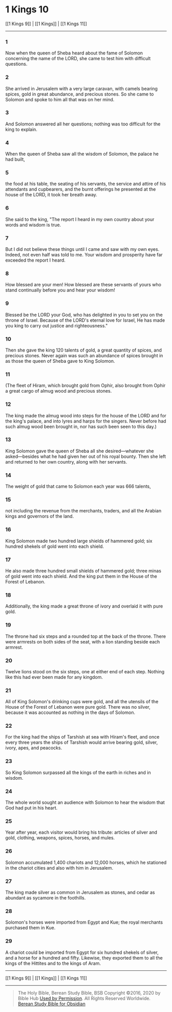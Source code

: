# 1 Kings 10

[[1 Kings 9]] | [[1 Kings]] | [[1 Kings 11]]

---

### 1
Now when the queen of Sheba heard about the fame of Solomon concerning the name of the LORD, she came to test him with difficult questions.

### 2
She arrived in Jerusalem with a very large caravan, with camels bearing spices, gold in great abundance, and precious stones. So she came to Solomon and spoke to him all that was on her mind.

### 3
And Solomon answered all her questions; nothing was too difficult for the king to explain.

### 4
When the queen of Sheba saw all the wisdom of Solomon, the palace he had built,

### 5
the food at his table, the seating of his servants, the service and attire of his attendants and cupbearers, and the burnt offerings he presented at the house of the LORD, it took her breath away.

### 6
She said to the king, "The report I heard in my own country about your words and wisdom is true.

### 7
But I did not believe these things until I came and saw with my own eyes. Indeed, not even half was told to me. Your wisdom and prosperity have far exceeded the report I heard.

### 8
How blessed are your men! How blessed are these servants of yours who stand continually before you and hear your wisdom!

### 9
Blessed be the LORD your God, who has delighted in you to set you on the throne of Israel. Because of the LORD's eternal love for Israel, He has made you king to carry out justice and righteousness."

### 10
Then she gave the king 120 talents of gold, a great quantity of spices, and precious stones. Never again was such an abundance of spices brought in as those the queen of Sheba gave to King Solomon.

### 11
(The fleet of Hiram, which brought gold from Ophir, also brought from Ophir a great cargo of almug wood and precious stones.

### 12
The king made the almug wood into steps for the house of the LORD and for the king's palace, and into lyres and harps for the singers. Never before had such almug wood been brought in, nor has such been seen to this day.)

### 13
King Solomon gave the queen of Sheba all she desired—whatever she asked—besides what he had given her out of his royal bounty. Then she left and returned to her own country, along with her servants.

### 14
The weight of gold that came to Solomon each year was 666 talents,

### 15
not including the revenue from the merchants, traders, and all the Arabian kings and governors of the land.

### 16
King Solomon made two hundred large shields of hammered gold; six hundred shekels of gold went into each shield.

### 17
He also made three hundred small shields of hammered gold; three minas of gold went into each shield. And the king put them in the House of the Forest of Lebanon.

### 18
Additionally, the king made a great throne of ivory and overlaid it with pure gold.

### 19
The throne had six steps and a rounded top at the back of the throne. There were armrests on both sides of the seat, with a lion standing beside each armrest.

### 20
Twelve lions stood on the six steps, one at either end of each step. Nothing like this had ever been made for any kingdom.

### 21
All of King Solomon's drinking cups were gold, and all the utensils of the House of the Forest of Lebanon were pure gold. There was no silver, because it was accounted as nothing in the days of Solomon.

### 22
For the king had the ships of Tarshish at sea with Hiram's fleet, and once every three years the ships of Tarshish would arrive bearing gold, silver, ivory, apes, and peacocks.

### 23
So King Solomon surpassed all the kings of the earth in riches and in wisdom.

### 24
The whole world sought an audience with Solomon to hear the wisdom that God had put in his heart.

### 25
Year after year, each visitor would bring his tribute: articles of silver and gold, clothing, weapons, spices, horses, and mules.

### 26
Solomon accumulated 1,400 chariots and 12,000 horses, which he stationed in the chariot cities and also with him in Jerusalem.

### 27
The king made silver as common in Jerusalem as stones, and cedar as abundant as sycamore in the foothills.

### 28
Solomon's horses were imported from Egypt and Kue; the royal merchants purchased them in Kue.

### 29
A chariot could be imported from Egypt for six hundred shekels of silver, and a horse for a hundred and fifty. Likewise, they exported them to all the kings of the Hittites and to the kings of Aram.

---

[[1 Kings 9]] | [[1 Kings]] | [[1 Kings 11]]

---

> The Holy Bible, Berean Study Bible, BSB
> Copyright &copy;2016, 2020 by Bible Hub
> [Used by Permission](https://berean.bible/terms.htm). All Rights Reserved Worldwide.
> [Berean Study Bible for Obsidian](https://github.com/gapmiss/berean-study-bible-for-obsidian)</small>

